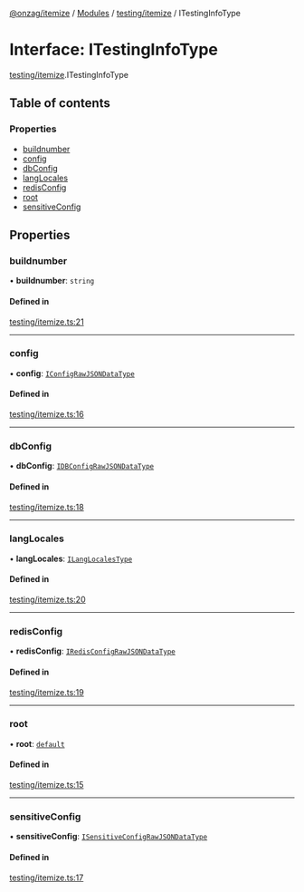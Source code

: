 [@onzag/itemize](../README.md) / [Modules](../modules.md) / [testing/itemize](../modules/testing_itemize.md) / ITestingInfoType

# Interface: ITestingInfoType

[testing/itemize](../modules/testing_itemize.md).ITestingInfoType

## Table of contents

### Properties

- [buildnumber](testing_itemize.ITestingInfoType.md#buildnumber)
- [config](testing_itemize.ITestingInfoType.md#config)
- [dbConfig](testing_itemize.ITestingInfoType.md#dbconfig)
- [langLocales](testing_itemize.ITestingInfoType.md#langlocales)
- [redisConfig](testing_itemize.ITestingInfoType.md#redisconfig)
- [root](testing_itemize.ITestingInfoType.md#root)
- [sensitiveConfig](testing_itemize.ITestingInfoType.md#sensitiveconfig)

## Properties

### buildnumber

• **buildnumber**: `string`

#### Defined in

[testing/itemize.ts:21](https://github.com/onzag/itemize/blob/73e0c39e/testing/itemize.ts#L21)

___

### config

• **config**: [`IConfigRawJSONDataType`](config.IConfigRawJSONDataType.md)

#### Defined in

[testing/itemize.ts:16](https://github.com/onzag/itemize/blob/73e0c39e/testing/itemize.ts#L16)

___

### dbConfig

• **dbConfig**: [`IDBConfigRawJSONDataType`](config.IDBConfigRawJSONDataType.md)

#### Defined in

[testing/itemize.ts:18](https://github.com/onzag/itemize/blob/73e0c39e/testing/itemize.ts#L18)

___

### langLocales

• **langLocales**: [`ILangLocalesType`](base_Root.ILangLocalesType.md)

#### Defined in

[testing/itemize.ts:20](https://github.com/onzag/itemize/blob/73e0c39e/testing/itemize.ts#L20)

___

### redisConfig

• **redisConfig**: [`IRedisConfigRawJSONDataType`](config.IRedisConfigRawJSONDataType.md)

#### Defined in

[testing/itemize.ts:19](https://github.com/onzag/itemize/blob/73e0c39e/testing/itemize.ts#L19)

___

### root

• **root**: [`default`](../classes/base_Root.default.md)

#### Defined in

[testing/itemize.ts:15](https://github.com/onzag/itemize/blob/73e0c39e/testing/itemize.ts#L15)

___

### sensitiveConfig

• **sensitiveConfig**: [`ISensitiveConfigRawJSONDataType`](config.ISensitiveConfigRawJSONDataType.md)

#### Defined in

[testing/itemize.ts:17](https://github.com/onzag/itemize/blob/73e0c39e/testing/itemize.ts#L17)
